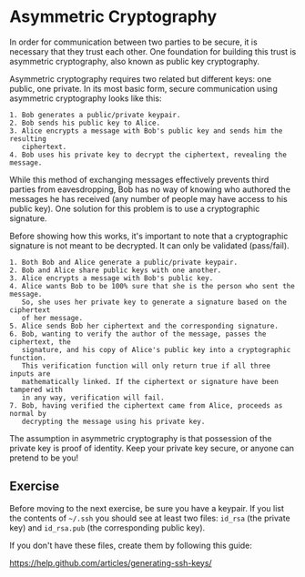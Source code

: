 # Asymmetric Cryptography

In order for communication between two parties to be secure, it is necessary
that they trust each other. One foundation for building this trust is asymmetric
cryptography, also known as public key cryptography.

Asymmetric cryptography requires two related but different keys: one public,
one private. In its most basic form, secure communication using asymmetric
cryptography looks like this:

```
1. Bob generates a public/private keypair.
2. Bob sends his public key to Alice.
3. Alice encrypts a message with Bob's public key and sends him the resulting
   ciphertext.
4. Bob uses his private key to decrypt the ciphertext, revealing the message.
```

While this method of exchanging messages effectively prevents third parties
from eavesdropping, Bob has no way of knowing who authored the messages he
has received (any number of people may have access to his public key). One
solution for this problem is to use a cryptographic signature.

Before showing how this works, it's important to note that a cryptographic
signature is not meant to be decrypted. It can only be validated (pass/fail).

```
1. Both Bob and Alice generate a public/private keypair.
2. Bob and Alice share public keys with one another.
3. Alice encrypts a message with Bob's public key.
4. Alice wants Bob to be 100% sure that she is the person who sent the message.
   So, she uses her private key to generate a signature based on the ciphertext
   of her message.
5. Alice sends Bob her ciphertext and the corresponding signature.
6. Bob, wanting to verify the author of the message, passes the ciphertext, the
   signature, and his copy of Alice's public key into a cryptographic function.
   This verification function will only return true if all three inputs are
   mathematically linked. If the ciphertext or signature have been tampered with
   in any way, verification will fail.
7. Bob, having verified the ciphertext came from Alice, proceeds as normal by
   decrypting the message using his private key.
```

The assumption in asymmetric cryptography is that possession of the private key
is proof of identity. Keep your private key secure, or anyone can pretend to be
you!

## Exercise

Before moving to the next exercise, be sure you have a keypair. If you list the
contents of `~/.ssh` you should see at least two files: `id_rsa` (the private
key) and `id_rsa.pub` (the corresponding public key).

If you don't have these files, create them by following this guide:

https://help.github.com/articles/generating-ssh-keys/
